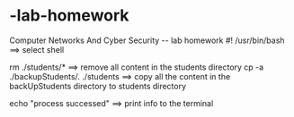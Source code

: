 # -lab-homework
Computer Networks And Cyber Security -- lab homework
 #! /usr/bin/bash ==> select shell 

rm ./students/*  ==> remove all content in the students directory
cp -a ./backupStudents/. ./students ==> copy all the content in the backUpStudents directory to students directory

echo "process successed"  ==> print info to the terminal
